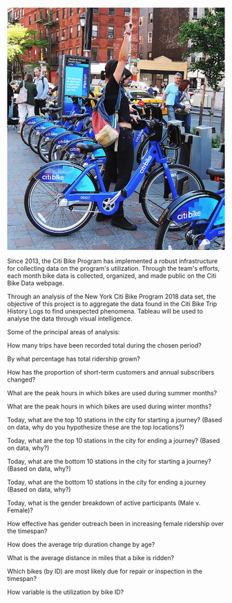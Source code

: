 ![](images/citibike_cover_page01.jpg)

Since 2013, the Citi Bike Program has implemented a robust infrastructure for collecting data on the program's utilization. Through the team's efforts, each month bike data is collected, organized, and made public on the Citi Bike Data webpage.

Through an analysis of the New York Citi Bike Program 2018 data set, the objective of this project is to aggregate the data found in the Citi Bike Trip History Logs to find unexpected phenomena. Tableau will be used to analyse the data through visual intelligence.

Some of the principal areas of analysis:

How many trips have been recorded total during the chosen period?


By what percentage has total ridership grown?


How has the proportion of short-term customers and annual subscribers changed?


What are the peak hours in which bikes are used during summer months?


What are the peak hours in which bikes are used during winter months?


Today, what are the top 10 stations in the city for starting a journey? (Based on data, why do you hypothesize these are the top locations?)


Today, what are the top 10 stations in the city for ending a journey? (Based on data, why?)


Today, what are the bottom 10 stations in the city for starting a journey? (Based on data, why?)


Today, what are the bottom 10 stations in the city for ending a journey (Based on data, why?)


Today, what is the gender breakdown of active participants (Male v. Female)?


How effective has gender outreach been in increasing female ridership over the timespan?


How does the average trip duration change by age?


What is the average distance in miles that a bike is ridden?


Which bikes (by ID) are most likely due for repair or inspection in the timespan?


How variable is the utilization by bike ID?
